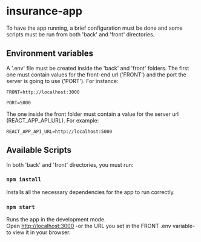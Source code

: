 # insurance-app

To have the app running, a brief configuration must be done and some scripts must be run from both 'back' and 'front' directories.

## Environment variables
A '.env' file must be created inside the 'back' and 'front' folders. The first one must contain values for the front-end url ('FRONT') and the port the server is going to use ('PORT'). For instance:

`FRONT=http://localhost:3000`

`PORT=5000`

The one inside the front folder must contain a value for the server url (REACT_APP_API_URL). For example:

`REACT_APP_API_URL=http://localhost:5000`

## Available Scripts

In both 'back' and 'front' directories, you must run:

### `npm install`

Installs all the necessary dependencies for the app to run correctly.
### `npm start`

Runs the app in the development mode.\
Open [http://localhost:3000](http://localhost:3000) -or the URL you set in the FRONT .env variable- to view it in your browser.

